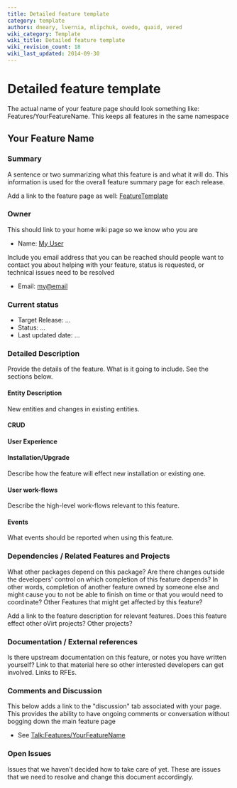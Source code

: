 ```yaml
---
title: Detailed feature template
category: template
authors: dneary, lvernia, mlipchuk, ovedo, quaid, vered
wiki_category: Template
wiki_title: Detailed feature template
wiki_revision_count: 18
wiki_last_updated: 2014-09-30
---
```


# Detailed feature template

The actual name of your feature page should look something like: Features/YourFeatureName. This keeps all features in the same namespace

## Your Feature Name

### Summary

A sentence or two summarizing what this feature is and what it will do. This information is used for the overall feature summary page for each release.

Add a link to the feature page as well: [ FeatureTemplate](Features/FeatureTemplate)

### Owner

This should link to your home wiki page so we know who you are

*   Name: [ My User](User:MyUser)

Include you email address that you can be reached should people want to contact you about helping with your feature, status is requested, or technical issues need to be resolved

*   Email: <my@email>

### Current status

*   Target Release: ...
*   Status: ...
*   Last updated date: ...

### Detailed Description

Provide the details of the feature. What is it going to include. See the sections below.

#### Entity Description

New entities and changes in existing entities.

#### CRUD

#### User Experience

#### Installation/Upgrade

Describe how the feature will effect new installation or existing one.

#### User work-flows

Describe the high-level work-flows relevant to this feature.

#### Events

What events should be reported when using this feature.

### Dependencies / Related Features and Projects

What other packages depend on this package? Are there changes outside the developers' control on which completion of this feature depends? In other words, completion of another feature owned by someone else and might cause you to not be able to finish on time or that you would need to coordinate? Other Features that might get affected by this feature?

Add a link to the feature description for relevant features. Does this feature effect other oVirt projects? Other projects?

### Documentation / External references

Is there upstream documentation on this feature, or notes you have written yourself? Link to that material here so other interested developers can get involved. Links to RFEs.

### Comments and Discussion

This below adds a link to the "discussion" tab associated with your page. This provides the ability to have ongoing comments or conversation without bogging down the main feature page

*   See <Talk:Features/YourFeatureName>

### Open Issues

Issues that we haven't decided how to take care of yet. These are issues that we need to resolve and change this document accordingly.
